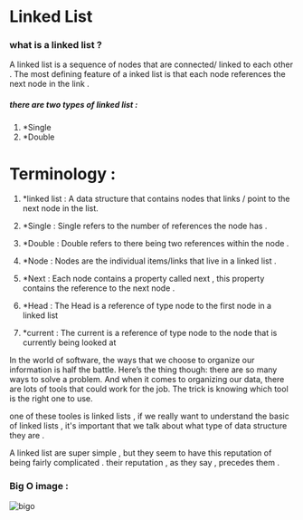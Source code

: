 # Linked List 

### what is a linked list ?

A linked list is a sequence of nodes that are connected/ linked to each other .
The most defining feature of a inked list is that each node references the next node in the link .


##### there are two types of linked list :
1) *Single 
2) *Double



# Terminology :
1) *linked list :
A data structure that contains nodes that links / point to the next node in the list.

2) *Single :
Single refers to the number of references the node has . 

3) *Double :
Double refers to there being two references within the node .

4) *Node :
Nodes are the individual items/links that live in a linked list .

5) *Next :
Each node contains a property called next , this property contains the reference to the next node .

6) *Head :
The Head is a reference of type node to the first node in a linked list 

7) *current :
The current is a reference of type node to the node that is currently being looked at 





In the world of software, the ways that we choose to organize our information is half the battle. Here’s the thing though: there are so many ways to solve a problem. And when it comes to organizing our data, there are lots of tools that could work for the job. The trick is knowing which tool is the right one to use.

one of these tooles is linked lists , if we really want to understand the basic of linked lists , it's important that we talk about what type of data structure they are .



A linked list are super simple , but they seem to have this reputation of being fairly complicated . their reputation , as they say , precedes them .


### Big O image :
![bigo](https://user-images.githubusercontent.com/79080942/124028655-ee6c6800-d9fc-11eb-9201-5baf5ac2c2c9.jpeg)




